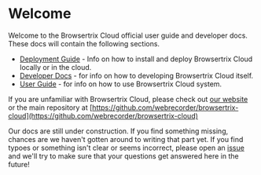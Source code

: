 # Welcome

Welcome to the Browsertrix Cloud official user guide and developer docs. These docs will contain the following sections.

- [Deployment Guide](./deploy) - Info on how to install and deploy Browsertrix Cloud locally or in the cloud.
- [Developer Docs](./dev) - for info on how to developing Browsertrix Cloud itself.
- [User Guide](./user-guide) - for info on how to use Browsertrix Cloud system.

If you are unfamiliar with Browsertrix Cloud, please check out [our website](https://browsertrix.cloud) or the main repository at [https://github.com/webrecorder/browsertrix-cloud](https://github.com/webrecorder/browsertrix-cloud)

Our docs are still under construction. If you find something missing, chances are we haven't gotten around to writing that part yet. If you find typoes or something isn't clear or seems incorrect, please open an [issue](https://github.com/webrecorder/browsertrix-cloud/issues?q=is%3Aissue+is%3Aopen+sort%3Aupdated-desc) and we'll try to make sure that your questions get answered here in the future!

